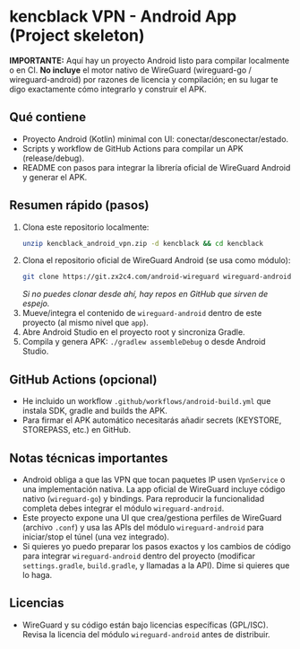 # kencblack VPN - Android App (Project skeleton)

**IMPORTANTE:** Aquí hay un proyecto Android listo para compilar localmente o en CI. 
**No incluye** el motor nativo de WireGuard (wireguard-go / wireguard-android) por razones de licencia y compilación; en su lugar te digo exactamente cómo integrarlo y construir el APK.

## Qué contiene
- Proyecto Android (Kotlin) minimal con UI: conectar/desconectar/estado.
- Scripts y workflow de GitHub Actions para compilar un APK (release/debug).
- README con pasos para integrar la librería oficial de WireGuard Android y generar el APK.

## Resumen rápido (pasos)
1. Clona este repositorio localmente:
   ```bash
   unzip kencblack_android_vpn.zip -d kencblack && cd kencblack
   ```
2. Clona el repositorio oficial de WireGuard Android (se usa como módulo):
   ```bash
   git clone https://git.zx2c4.com/android-wireguard wireguard-android
   ```
   *Si no puedes clonar desde ahí, hay repos en GitHub que sirven de espejo.*
3. Mueve/integra el contenido de `wireguard-android` dentro de este proyecto (al mismo nivel que `app`).
4. Abre Android Studio en el proyecto root y sincroniza Gradle.
5. Compila y genera APK: `./gradlew assembleDebug` o desde Android Studio.

## GitHub Actions (opcional)
- He incluido un workflow `.github/workflows/android-build.yml` que instala SDK, gradle and builds the APK.
- Para firmar el APK automático necesitarás añadir secrets (KEYSTORE, STOREPASS, etc.) en GitHub.

## Notas técnicas importantes
- Android obliga a que las VPN que tocan paquetes IP usen `VpnService` o una implementación nativa. La app oficial de WireGuard incluye código nativo (`wireguard-go`) y bindings. Para reproducir la funcionalidad completa debes integrar el módulo `wireguard-android`.
- Este proyecto expone una UI que crea/gestiona perfiles de WireGuard (archivo `.conf`) y usa las APIs del módulo `wireguard-android` para iniciar/stop el túnel (una vez integrado).
- Si quieres yo puedo preparar los pasos exactos y los cambios de código para integrar `wireguard-android` dentro del proyecto (modificar `settings.gradle`, `build.gradle`, y llamadas a la API). Dime si quieres que lo haga.

## Licencias
- WireGuard y su código están bajo licencias específicas (GPL/ISC). Revisa la licencia del módulo `wireguard-android` antes de distribuir.

